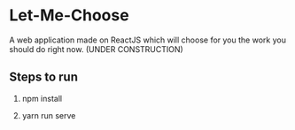 # Let-Me-Choose
A web application made on ReactJS which will choose for you the work you should do right now. (UNDER CONSTRUCTION)

## Steps to run

1. npm install

2. yarn run serve

